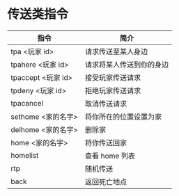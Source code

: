 # 传送类指令
| 指令                                                                       | 简介                     |
| -------------------------------------------------------------------------- | ------------------------ |
| <MinecraftCommand class="borderless">tpa <玩家 id></MinecraftCommand>      | 请求传送至某人身边       |
| <MinecraftCommand class="borderless">tpahere <玩家 id></MinecraftCommand>  | 请求将某人传送到你的身边 |
| <MinecraftCommand class="borderless">tpaccept <玩家 id></MinecraftCommand> | 接受玩家传送请求         |
| <MinecraftCommand class="borderless">tpdeny <玩家 id></MinecraftCommand>   | 拒绝玩家传送请求         |
| <MinecraftCommand class="borderless">tpacancel</MinecraftCommand>          | 取消传送请求             |
| <MinecraftCommand class="borderless">sethome <家的名字></MinecraftCommand> | 将你所在的位置设置为家   |
| <MinecraftCommand class="borderless">delhome <家的名字></MinecraftCommand> | 删除家                   |
| <MinecraftCommand class="borderless">home <家的名字></MinecraftCommand>    | 将你传送回家             |
| <MinecraftCommand class="borderless">homelist</MinecraftCommand>           | 查看 home 列表           |
| <MinecraftCommand class="borderless">rtp</MinecraftCommand>                | 随机传送                 |
| <MinecraftCommand class="borderless">back</MinecraftCommand>               | 返回死亡地点             |